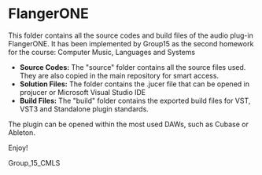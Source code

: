 # FlangerONE

This folder contains all the source codes and build files of the audio plug-in FlangerONE.
It has been implemented by Group15 as the second homework for the course: Computer Music, Languages and Systems

* **Source Codes:**
	The "source" folder contains all the source files used. They are also copied in the main repository for smart access.
* **Solution Files:**
	The folder contains the .jucer file that can be opened in projucer or Microsoft Visual Studio IDE
* **Build Files:**
	The "build" folder contains the exported build files for VST, VST3 and Standalone plugin standards.

The plugin can be opened within the most used DAWs, such as Cubase or Ableton.

Enjoy!

Group_15_CMLS
